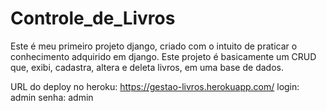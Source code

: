 # Controle_de_Livros
Este é meu primeiro projeto django, criado com o intuito de praticar o conhecimento adquirido em django.
Este projeto é basicamente um CRUD que, exibi, cadastra, altera e deleta livros, em uma base de dados.

URL do deploy no heroku: https://gestao-livros.herokuapp.com/
login: admin
senha: admin
